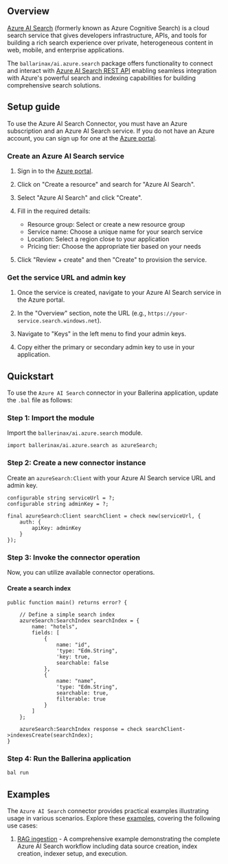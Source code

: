## Overview

[Azure AI Search](https://azure.microsoft.com/products/ai-services/ai-search/) (formerly known as Azure Cognitive Search) is a cloud search service that gives developers infrastructure, APIs, and tools for building a rich search experience over private, heterogeneous content in web, mobile, and enterprise applications.

The `ballarinax/ai.azure.search` package offers functionality to connect and interact with [Azure AI Search REST API](https://docs.microsoft.com/en-us/rest/api/searchservice/) enabling seamless integration with Azure's powerful search and indexing capabilities for building comprehensive search solutions.

## Setup guide

To use the Azure AI Search Connector, you must have an Azure subscription and an Azure AI Search service. If you do not have an Azure account, you can sign up for one at the [Azure portal](https://azure.microsoft.com/free/).

### Create an Azure AI Search service

1. Sign in to the [Azure portal](https://portal.azure.com).

2. Click on "Create a resource" and search for "Azure AI Search".

3. Select "Azure AI Search" and click "Create".

4. Fill in the required details:
   - Resource group: Select or create a new resource group
   - Service name: Choose a unique name for your search service
   - Location: Select a region close to your application
   - Pricing tier: Choose the appropriate tier based on your needs

5. Click "Review + create" and then "Create" to provision the service.

### Get the service URL and admin key

1. Once the service is created, navigate to your Azure AI Search service in the Azure portal.

2. In the "Overview" section, note the URL (e.g., `https://your-service.search.windows.net`).

3. Navigate to "Keys" in the left menu to find your admin keys.

4. Copy either the primary or secondary admin key to use in your application.

## Quickstart

To use the `Azure AI Search` connector in your Ballerina application, update the `.bal` file as follows:

### Step 1: Import the module

Import the `ballerinax/ai.azure.search` module.

```ballerina
import ballerinax/ai.azure.search as azureSearch;
```

### Step 2: Create a new connector instance

Create an `azureSearch:Client` with your Azure AI Search service URL and admin key.

```ballerina
configurable string serviceUrl = ?;
configurable string adminKey = ?;

final azureSearch:Client searchClient = check new(serviceUrl, {
    auth: {
        apiKey: adminKey
    }
});
```

### Step 3: Invoke the connector operation

Now, you can utilize available connector operations.

#### Create a search index

```ballerina
public function main() returns error? {

    // Define a simple search index
    azureSearch:SearchIndex searchIndex = {
        name: "hotels",
        fields: [
            {
                name: "id",
                'type: "Edm.String",
                'key: true,
                searchable: false
            },
            {
                name: "name",
                'type: "Edm.String",
                searchable: true,
                filterable: true
            }
        ]
    };

    azureSearch:SearchIndex response = check searchClient->indexesCreate(searchIndex);
}
```

### Step 4: Run the Ballerina application

```bash
bal run
```

## Examples

The `Azure AI Search` connector provides practical examples illustrating usage in various scenarios. Explore these [examples](https://github.com/ballerina-platform/module-ballerinax-ai.azure.search/tree/main/examples/), covering the following use cases:

1. [RAG ingestion](https://github.com/ballerina-platform/module-ballerinax-ai.azure.search/tree/main/examples/rag-ingestion) - A comprehensive example demonstrating the complete Azure AI Search workflow including data source creation, index creation, indexer setup, and execution.
